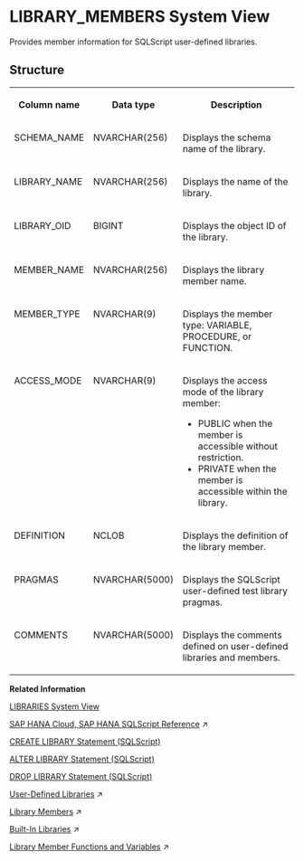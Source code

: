 <!-- loio215c8dbd140a4f0fa0c427b53e1a6a68 -->

# LIBRARY\_MEMBERS System View

Provides member information for SQLScript user-defined libraries.



<a name="loio215c8dbd140a4f0fa0c427b53e1a6a68__section_grk_yrf_scb"/>

## Structure


<table>
<tr>
<th valign="top">

Column name



</th>
<th valign="top">

Data type



</th>
<th valign="top">

Description



</th>
</tr>
<tr>
<td valign="top">

SCHEMA\_NAME



</td>
<td valign="top">

NVARCHAR\(256\)



</td>
<td valign="top">

Displays the schema name of the library.



</td>
</tr>
<tr>
<td valign="top">

LIBRARY\_NAME



</td>
<td valign="top">

NVARCHAR\(256\)



</td>
<td valign="top">

Displays the name of the library.



</td>
</tr>
<tr>
<td valign="top">

LIBRARY\_OID



</td>
<td valign="top">

BIGINT



</td>
<td valign="top">

Displays the object ID of the library.



</td>
</tr>
<tr>
<td valign="top">

MEMBER\_NAME



</td>
<td valign="top">

NVARCHAR\(256\)



</td>
<td valign="top">

Displays the library member name.



</td>
</tr>
<tr>
<td valign="top">

MEMBER\_TYPE



</td>
<td valign="top">

NVARCHAR\(9\)



</td>
<td valign="top">

Displays the member type: VARIABLE, PROCEDURE, or FUNCTION.



</td>
</tr>
<tr>
<td valign="top">

ACCESS\_MODE



</td>
<td valign="top">

NVARCHAR\(9\)



</td>
<td valign="top">

Displays the access mode of the library member:

-   PUBLIC when the member is accessible without restriction.
-   PRIVATE when the member is accessible within the library.



</td>
</tr>
<tr>
<td valign="top">

DEFINITION



</td>
<td valign="top">

NCLOB



</td>
<td valign="top">

Displays the definition of the library member.



</td>
</tr>
<tr>
<td valign="top">

PRAGMAS



</td>
<td valign="top">

NVARCHAR\(5000\)



</td>
<td valign="top">

Displays the SQLScript user-defined test library pragmas.



</td>
</tr>
<tr>
<td valign="top">

COMMENTS



</td>
<td valign="top">

NVARCHAR\(5000\)



</td>
<td valign="top">

Displays the comments defined on user-defined libraries and members.



</td>
</tr>
</table>

**Related Information**  


[LIBRARIES System View](libraries-system-view-7e48a10.md "Provides information about available public language libraries.")

[SAP HANA Cloud, SAP HANA SQLScript Reference](https://help.sap.com/viewer/d1cb63c8dd8e4c35a0f18aef632687f0/2023_2_QRC/en-US/28f2d64d4fab4e789ee0070be418419d.html "This reference describes how to use the SQL extension SAP HANA SQLScript to embed data-intensive application logic into SAP HANA.") :arrow_upper_right:

[CREATE LIBRARY Statement \(SQLScript\)](../../010-SQL-Reference/012-SQL-Statements/create-library-statement-sqlscript-62263ce.md "Creates a SQLScript user-defined library.")

[ALTER LIBRARY Statement \(SQLScript\)](../../010-SQL-Reference/012-SQL-Statements/alter-library-statement-sqlscript-d0b979c.md "Alters a SQLScript user-defined library.")

[DROP LIBRARY Statement \(SQLScript\)](../../010-SQL-Reference/012-SQL-Statements/drop-library-statement-sqlscript-d416079.md "Drops a SQLScript user-defined library.")

[User-Defined Libraries](https://help.sap.com/viewer/d1cb63c8dd8e4c35a0f18aef632687f0/2023_2_QRC/en-US/7cd14f1931404738a05c5e93e22564af.html "") :arrow_upper_right:

[Library Members](https://help.sap.com/viewer/d1cb63c8dd8e4c35a0f18aef632687f0/2023_2_QRC/en-US/7ed0d89b6aa84696a3ce8cf5a8517415.html "") :arrow_upper_right:

[Built-In Libraries](https://help.sap.com/viewer/d1cb63c8dd8e4c35a0f18aef632687f0/2023_2_QRC/en-US/d1faac82ec0d4bb382ab5fef6be4c0d5.html "") :arrow_upper_right:

[Library Member Functions and Variables](https://help.sap.com/viewer/d1cb63c8dd8e4c35a0f18aef632687f0/2023_2_QRC/en-US/2fdae398c0b446d6b61b991a9e1d8c3f.html "Library member functions and variables can be used directly in SQL or expressions in SQLScript.") :arrow_upper_right:

